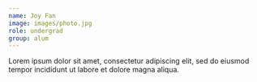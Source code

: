 ```yaml
---
name: Joy Fan
image: images/photo.jpg
role: undergrad
group: alum
---
```


Lorem ipsum dolor sit amet, consectetur adipiscing elit, sed do eiusmod tempor incididunt ut labore et dolore magna aliqua.
